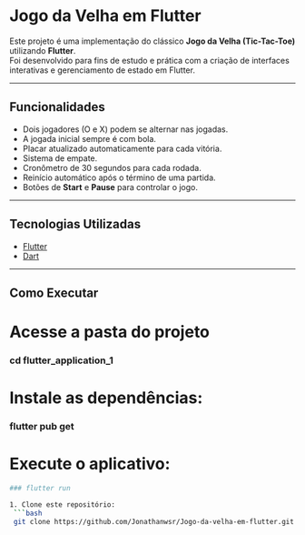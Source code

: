 # Jogo da Velha em Flutter

Este projeto é uma implementação do clássico **Jogo da Velha (Tic-Tac-Toe)** utilizando **Flutter**.  
Foi desenvolvido para fins de estudo e prática com a criação de interfaces interativas e gerenciamento de estado em Flutter.

---

## Funcionalidades

- Dois jogadores (O e X) podem se alternar nas jogadas.  
- A jogada inicial sempre é com bola.  
- Placar atualizado automaticamente para cada vitória.  
- Sistema de empate.  
- Cronômetro de 30 segundos para cada rodada.  
- Reinício automático após o término de uma partida.  
- Botões de **Start** e **Pause** para controlar o jogo.  

---

## Tecnologias Utilizadas

- [Flutter](https://flutter.dev/)  
- [Dart](https://dart.dev/)  


---

## Como Executar

# Acesse a pasta do projeto 

### cd flutter_application_1

# Instale as dependências:

### flutter pub get

# Execute o aplicativo:
  ```bash
### flutter run

1. Clone este repositório:
   ```bash
   git clone https://github.com/Jonathanwsr/Jogo-da-velha-em-flutter.git
